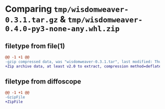 # Comparing `tmp/wisdomweaver-0.3.1.tar.gz` & `tmp/wisdomweaver-0.4.0-py3-none-any.whl.zip`

## filetype from file(1)

```diff
@@ -1 +1 @@
-gzip compressed data, was "wisdomweaver-0.3.1.tar", last modified: Thu May 25 16:15:04 2023, max compression
+Zip archive data, at least v2.0 to extract, compression method=deflate
```

## filetype from diffoscope

```diff
@@ -1 +1 @@
-GzipFile
+ZipFile
```

